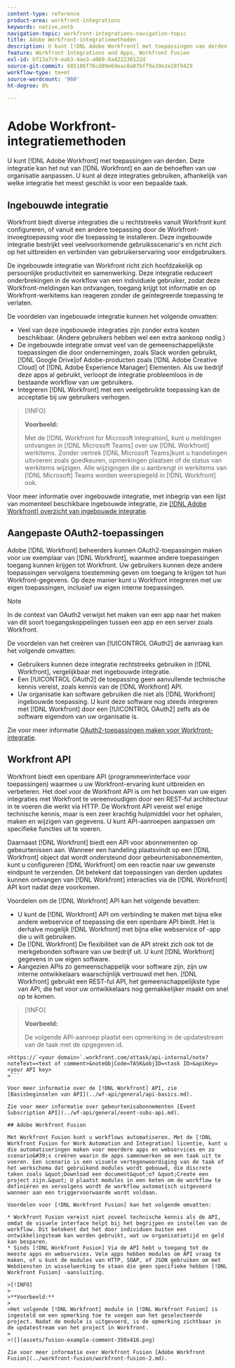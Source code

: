 ```yaml
---
content-type: reference
product-area: workfront-integrations
keywords: native,ootb
navigation-topic: workfront-integrations-navigation-topic
title: Adobe Workfront-integratiemethoden
description: U kunt [!DNL Adobe Workfront] met toepassingen van derden. Deze integratie kan het nut van [!DNL Workfront] en aan de behoeften van uw organisatie aanpassen. U kunt al deze integraties gebruiken, afhankelijk van welke integratie het meest geschikt is voor een bepaalde taak.
feature: Workfront Integrations and Apps, Workfront Fusion
exl-id: bf13a7c9-eab3-4ae3-a060-8a422236122d
source-git-commit: 685186f76cd89e69eac0a07bff9a39e2e28f9429
workflow-type: tm+mt
source-wordcount: '960'
ht-degree: 0%

---
```


# Adobe Workfront-integratiemethoden

U kunt [!DNL Adobe Workfront] met toepassingen van derden. Deze integratie kan het nut van [!DNL Workfront] en aan de behoeften van uw organisatie aanpassen. U kunt al deze integraties gebruiken, afhankelijk van welke integratie het meest geschikt is voor een bepaalde taak.

## Ingebouwde integratie

Workfront biedt diverse integraties die u rechtstreeks vanuit Workfront kunt configureren, of vanuit een andere toepassing door de Workfront-invoegtoepassing voor die toepassing te installeren. Deze ingebouwde integratie bestrijkt veel veelvoorkomende gebruiksscenario&#39;s en richt zich op het uitbreiden en verbinden van gebruikerservaring voor eindgebruikers.

De ingebouwde integratie van Workfront richt zich hoofdzakelijk op persoonlijke productiviteit en samenwerking. Deze integratie reduceert onderbrekingen in de workflow van een individuele gebruiker, zodat deze Workfront-meldingen kan ontvangen, toegang krijgt tot informatie en op Workfront-werkitems kan reageren zonder de geïntegreerde toepassing te verlaten.

De voordelen van ingebouwde integratie kunnen het volgende omvatten:

* Veel van deze ingebouwde integraties zijn zonder extra kosten beschikbaar. (Andere gebruikers hebben wel een extra aankoop nodig.)
* De ingebouwde integratie omvat veel van de gemeenschappelijkste toepassingen die door ondernemingen, zoals Slack worden gebruikt, [!DNL Google Drive]of Adobe-producten zoals [!DNL Adobe Creative Cloud] of [!DNL Adobe Experience Manager] Elementen. Als uw bedrijf deze apps al gebruikt, verloopt de integratie probleemloos in de bestaande workflow van uw gebruikers.
* Integreren [!DNL Workfront] met een veelgebruikte toepassing kan de acceptatie bij uw gebruikers verhogen.

>[!INFO]
>
>**Voorbeeld:**
>
>Met de [!DNL Workfront for Microsoft integration], kunt u meldingen ontvangen in [!DNL Microsoft Teams] over uw [!DNL Workfront] werkitems. Zonder vertrek [!DNL Microsoft Teams]kunt u handelingen uitvoeren zoals goedkeuren, opmerkingen plaatsen of de status van werkitems wijzigen. Alle wijzigingen die u aanbrengt in werkitems van [!DNL Microsoft] Teams worden weerspiegeld in [!DNL Workfront] ook.

Voor meer informatie over ingebouwde integratie, met inbegrip van een lijst van momenteel beschikbare ingebouwde integratie, zie [[!DNL Adobe Workfront] overzicht van ingebouwde integratie](../workfront-integrations-and-apps/built-in-integrations-non-admin.md).

## Aangepaste OAuth2-toepassingen

Adobe [!DNL Workfront] beheerders kunnen OAuth2-toepassingen maken voor uw exemplaar van [!DNL Workfront], waarmee andere toepassingen toegang kunnen krijgen tot Workfront. Uw gebruikers kunnen deze andere toepassingen vervolgens toestemming geven om toegang te krijgen tot hun Workfront-gegevens. Op deze manier kunt u Workfront integreren met uw eigen toepassingen, inclusief uw eigen interne toepassingen.

>[!NOTE]
>
>In de context van OAuth2 verwijst het maken van een app naar het maken van dit soort toegangskoppelingen tussen een app en een server zoals Workfront.

De voordelen van het creëren van [!UICONTROL OAuth2] de aanvraag kan het volgende omvatten:

* Gebruikers kunnen deze integratie rechtstreeks gebruiken in [!DNL Workfront], vergelijkbaar met ingebouwde integratie.
* Een [!UICONTROL OAuth2] de toepassing geen aanvullende technische kennis vereist, zoals kennis van de [!DNL Workfront] API.
* Uw organisatie kan software gebruiken die niet als [!DNL Workfront] ingebouwde toepassing. U kunt deze software nog steeds integreren met [!DNL Workfront] door een [!UICONTROL OAuth2] zelfs als de software eigendom van uw organisatie is.

Zie voor meer informatie [OAuth2-toepassingen maken voor Workfront-integratie](../administration-and-setup/configure-integrations/create-oauth-application.md).

## Workfront API

Workfront biedt een openbare API (programmeerinterface voor toepassingen) waarmee u uw Workfront-ervaring kunt uitbreiden en verbeteren. Het doel voor de Workfront API is om het bouwen van uw eigen integraties met Workfront te vereenvoudigen door een REST-ful architectuur in te voeren die werkt via HTTP. De Workfront API vereist wel enige technische kennis, maar is een zeer krachtig hulpmiddel voor het ophalen, maken en wijzigen van gegevens. U kunt API-aanroepen aanpassen om specifieke functies uit te voeren.

Daarnaast [!DNL Workfront] biedt een API voor abonnementen op gebeurtenissen aan. Wanneer een handeling plaatsvindt op een [!DNL Workfront] object dat wordt ondersteund door gebeurtenisabonnementen, kunt u configureren [!DNL Workfront] om een reactie naar uw gewenste eindpunt te verzenden. Dit betekent dat toepassingen van derden updates kunnen ontvangen van [!DNL Workfront] interacties via de [!DNL Workfront] API kort nadat deze voorkomen.

Voordelen om de [!DNL Workfront] API kan het volgende bevatten:

* U kunt de [!DNL Workfront] API om verbinding te maken met bijna elke andere webservice of toepassing die een openbare API biedt. Het is derhalve mogelijk [!DNL Workfront] met bijna elke webservice of -app die u wilt gebruiken.
* De [!DNL Workfront] De flexibiliteit van de API strekt zich ook tot de merkgebonden software van uw bedrijf uit. U kunt [!DNL Workfront] gegevens in uw eigen software.
* Aangezien APIs zo gemeenschappelijk voor software zijn, zijn uw interne ontwikkelaars waarschijnlijk vertrouwd met hen. [!DNL Workfront] gebruikt een REST-ful API, het gemeenschappelijkste type van API, die het voor uw ontwikkelaars nog gemakkelijker maakt om snel op te komen.

>[!INFO]
>
>**Voorbeeld:**
>
>De volgende API-aanroep plaatst een opmerking in de updatestream van de taak met de opgegeven id.
>
>
```
>https://`<your domain>`.workfront.com/attask/api-internal/note?noteText=<text of comment>&noteObjCode=TASK&objID=<task ID>&apiKey=<your API key>
>```

Voor meer informatie over de [!DNL Workfront] API, zie [Basisbeginselen van API](../wf-api/general/api-basics.md).

Zie voor meer informatie over gebeurtenisabonnementen [Event Subscription API](../wf-api/general/event-subs-api.md).

## Adobe Workfront Fusion

Met Workfront Fusion kunt u workflows automatiseren. Met de [!DNL Workfront Fusion for Work Automation and Integration] licentie, kunt u die automatiseringen maken voor meerdere apps en webservices en zo scenario&#39;s creëren waarin de apps samenwerken om een taak uit te voeren. Een scenario is een visuele vertegenwoordiging van de taak of het werkschema dat gebruikend modules wordt gebouwd, die discrete taken zoals &quot;Download een document&quot;of &quot;Create een project zijn.&quot; U plaatst modules in een keten om de workflow te definiëren en vervolgens wordt de workflow automatisch uitgevoerd wanneer aan een triggervoorwaarde wordt voldaan.

Voordelen voor [!DNL Workfront Fusion] kan het volgende omvatten:

* Workfront Fusion vereist niet zoveel technische kennis als de API, omdat de visuele interface helpt bij het begrijpen en instellen van de workflow. Dit betekent dat het door individuen buiten een ontwikkelingsteam kan worden gebruikt, wat uw organisatietijd en geld kan besparen.
* Sinds [!DNL Workfront Fusion] Via de API hebt u toegang tot de meeste apps en webservices. Vele apps hebben modules om API vraag te maken, of u kunt de modules van HTTP, SOAP, of JSON gebruiken om met Webdiensten in wisselwerking te staan die geen specifieke hebben [!DNL Workfront Fusion] -aansluiting.

>[!INFO]
>
>**Voorbeeld:**
>
>Het volgende [!DNL Workfront] module in [!DNL Workfront Fusion] is ingesteld om een opmerking toe te voegen aan het geselecteerde project. Nadat de module is uitgevoerd, is de opmerking zichtbaar in de updatestream van het project in Workfront.
>
>![](assets/fusion-example-comment-350x416.png)

Zie voor meer informatie over Workfront Fusion [Adobe Workfront Fusion](../workfront-fusion/workfront-fusion-2.md).
